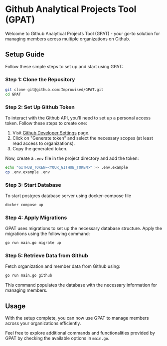 # Github Analytical Projects Tool (GPAT)

Welcome to Github Analytical Projects Tool (GPAT) - your go-to solution for managing members across multiple organizations on Github.

## Setup Guide

Follow these simple steps to set up and start using GPAT:

### Step 1: Clone the Repository

```bash
git clone git@github.com:Improwised/GPAT.git
cd GPAT
```

### Step 2: Set Up Github Token

To interact with the Github API, you'll need to set up a personal access token. Follow these steps to create one:

1. Visit [Github Developer Settings](https://github.com/settings/tokens) page.
2. Click on "Generate token" and select the necessary scopes (at least read access to organizations).
3. Copy the generated token.

Now, create a `.env` file in the project directory and add the token:

```bash
echo "GITHUB_TOKEN=<YOUR_GITHUB_TOKEN>" >> .env.example
cp .env.example .env
```
### Step 3: Start Database

To start postgres database server using docker-compose file
```bash
docker compose up
```

### Step 4: Apply Migrations

GPAT uses migrations to set up the necessary database structure. Apply the migrations using the following command:

```bash
go run main.go migrate up
```

### Step 5: Retrieve Data from Github

Fetch organization and member data from Github using:

```bash
go run main.go github
```

This command populates the database with the necessary information for managing members.

## Usage

With the setup complete, you can now use GPAT to manage members across your organizations efficiently.

Feel free to explore additional commands and functionalities provided by GPAT by checking the available options in `main.go`.
